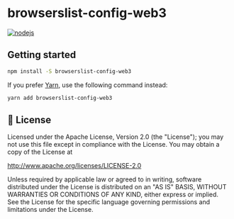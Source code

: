 # browserslist-config-web3

[![nodejs](https://github.com/sambacha/browserslist-config-web3/actions/workflows/nodejs.yml/badge.svg)](https://github.com/sambacha/browserslist-config-web3/actions/workflows/nodejs.yml)

## Getting started

```bash
npm install -S browserslist-config-web3
```

If you prefer [Yarn](https://yarnpkg.com/en/), use the following command
instead:

```bash
yarn add browserslist-config-web3
```

## 📝 License

Licensed under the Apache License, Version 2.0 (the "License"); you may not use
this file except in compliance with the License. You may obtain a copy of the
License at

http://www.apache.org/licenses/LICENSE-2.0

Unless required by applicable law or agreed to in writing, software distributed
under the License is distributed on an "AS IS" BASIS, WITHOUT WARRANTIES OR
CONDITIONS OF ANY KIND, either express or implied. See the License for the
specific language governing permissions and limitations under the License.
